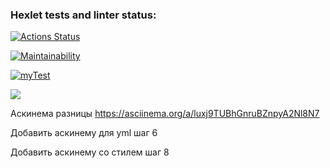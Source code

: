 ### Hexlet tests and linter status:
[![Actions Status](https://github.com/Grad566/java-project-71/actions/workflows/hexlet-check.yml/badge.svg)](https://github.com/Grad566/java-project-71/actions)

[![Maintainability](https://api.codeclimate.com/v1/badges/53a9a04c250683a0ae35/maintainability)](https://codeclimate.com/github/Grad566/java-project-71/maintainability)

[![myTest](https://github.com/Grad566/java-project-71/actions/workflows/myTets.yml/badge.svg)](https://github.com/Grad566/java-project-71/actions/workflows/myTets.yml)

<a href="https://codeclimate.com/github/Grad566/java-project-71/test_coverage"><img src="https://api.codeclimate.com/v1/badges/53a9a04c250683a0ae35/test_coverage" /></a>

Аскинема разницы
https://asciinema.org/a/luxj9TUBhGnruBZnpyA2Nl8N7

Добавить аскинему для yml шаг 6

Добавить аскинему со стилем шаг 8
